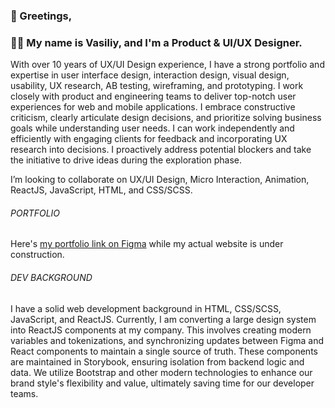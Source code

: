 ### 👋 Greetings,
### 🙋‍♂️ My name is **Vasiliy**, and I'm a Product & UI/UX Designer.

With over 10 years of UX/UI Design experience, I have a strong portfolio and expertise in user interface design, interaction design, visual design, usability, UX research, AB testing, wireframing, and prototyping. I work closely with product and engineering teams to deliver top-notch user experiences for web and mobile applications. I embrace constructive criticism, clearly articulate design decisions, and prioritize solving business goals while understanding user needs. I can work independently and efficiently with engaging clients for feedback and incorporating UX research into decisions. I proactively address potential blockers and take the initiative to drive ideas during the exploration phase.

I’m looking to collaborate on UX/UI Design, Micro Interaction, Animation, ReactJS, JavaScript, HTML, and CSS/SCSS.

###### PORTFOLIO
Here's [my portfolio link on Figma](https://www.figma.com/design/ZcexdYabwNjPf6o6hl6g3tSm/portfolio?t=sxuolFiwFFL5gPVA-0) while my actual website is under construction.

###### DEV BACKGROUND
I have a solid web development background in HTML, CSS/SCSS, JavaScript, and ReactJS. Currently, I am converting a large design system into ReactJS components at my company. This involves creating modern variables and tokenizations, and synchronizing updates between Figma and React components to maintain a single source of truth. These components are maintained in Storybook, ensuring isolation from backend logic and data. We utilize Bootstrap and other modern technologies to enhance our brand style's flexibility and value, ultimately saving time for our developer teams.

